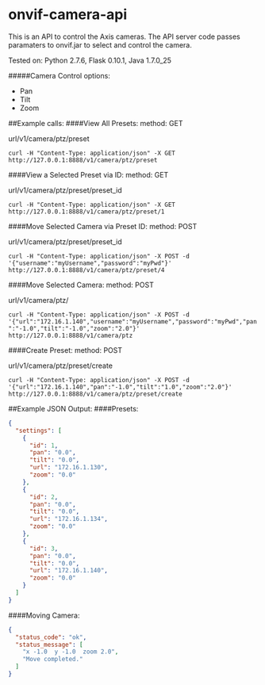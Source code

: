 # onvif-camera-api
This is an API to control the Axis cameras.  The API server code passes paramaters to onvif.jar to select and control the camera.

Tested on: Python 2.7.6, Flask 0.10.1, Java 1.7.0_25

#####Camera Control options:
* Pan
* Tilt
* Zoom

##Example calls:
####View All Presets:
method: GET

url/v1/camera/ptz/preset

`curl -H "Content-Type: application/json" -X GET http://127.0.0.1:8888/v1/camera/ptz/preset`

####View a Selected Preset via ID: 
method: GET

url/v1/camera/ptz/preset/preset_id

`curl -H "Content-Type: application/json" -X GET http://127.0.0.1:8888/v1/camera/ptz/preset/1`

####Move Selected Camera via Preset ID:
method: POST

url/v1/camera/ptz/preset/preset_id

`curl -H "Content-Type: application/json" -X POST -d '{"username":"myUsername","password":"myPwd"}' http://127.0.0.1:8888/v1/camera/ptz/preset/4`

####Move Selected Camera:
method: POST

url/v1/camera/ptz/

`curl -H "Content-Type: application/json" -X POST -d '{"url":"172.16.1.140","username":"myUsername","password":"myPwd","pan":"-1.0","tilt":"-1.0","zoom":"2.0"}' http://127.0.0.1:8888/v1/camera/ptz`

####Create Preset:
method: POST

url/v1/camera/ptz/preset/create

`curl -H "Content-Type: application/json" -X POST -d '{"url":"172.16.1.140","pan":"-1.0","tilt":"1.0","zoom":"2.0"}' http://127.0.0.1:8888/v1/camera/ptz/preset/create`


##Example JSON Output:
####Presets:
```json
{
  "settings": [
    {
      "id": 1,
      "pan": "0.0",
      "tilt": "0.0",
      "url": "172.16.1.130",
      "zoom": "0.0"
    },
    {
      "id": 2,
      "pan": "0.0",
      "tilt": "0.0",
      "url": "172.16.1.134",
      "zoom": "0.0"
    },
    {
      "id": 3,
      "pan": "0.0",
      "tilt": "0.0",
      "url": "172.16.1.140",
      "zoom": "0.0"
    }
  ]
}
```
####Moving Camera:
```json
{
  "status_code": "ok",
  "status_message": [
    "x -1.0  y -1.0  zoom 2.0",
    "Move completed."
  ]
}
```
